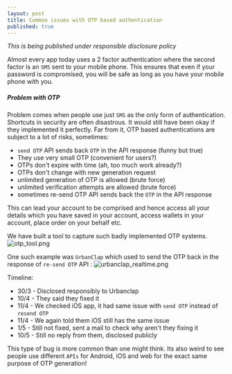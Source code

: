 ```yaml
---
layout: post
title: Common issues with OTP based authentication 
published: true
---
```


*This is being published under responsible disclosure policy*

Almost every app today uses a 2 factor authentication where the second factor is an `SMS` sent to your mobile phone. This ensures that even if your password is compromised, you will be safe as long as you have your mobile phone with you.

##### Problem with OTP 
Problem comes when people use just `SMS` as the only form of authentication. Shortcuts in security are often disastrous. It would still have been okay if they implemented it perfectly. Far from it, OTP based authentications are subject to a lot of risks, sometimes:

* `send OTP` API sends back `OTP` in the API response (funny but true)
* They use very small OTP (convenient for users?)
* OTPs don't expire with time (ah, too much work already?)
* OTPs don't change with new generation request 
* unlimited generation of OTP is allowed (brute force)
* unlimited verification attempts are allowed (brute force)
* sometimes re-send OTP API sends back the `OTP` in the API response 

This can lead your account to be comprised and hence access all your details which you have saved in your account, access wallets in your account, place order on your behalf etc.

We have built a tool to capture such badly implemented OTP systems. 
![otp_tool.png]({{site.baseurl}}/otp_tool.png)

One such example was `UrbanClap`  which used to send the OTP back in the response of `re-send OTP` API :
![urbanclap_realtime.png]({{site.baseurl}}/urbanclap_realtime.png)

Timeline:

* 30/3 - Disclosed responsibly to Urbanclap
* 10/4 - They said they fixed it
* 11/4 - We checked iOS app, it had same issue with `send OTP` instead of `resend OTP`
* 11/4 - We again told them iOS still has the same issue 
* 1/5 - Still not fixed, sent a mail to check why aren't they fixing it
* 10/5 - Still no reply from them, disclosed publicly

This type of bug is more common than one might think. Its also weird to see people use different `APIs` for Android, iOS and web for the exact same purpose of OTP generation!

